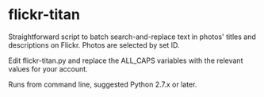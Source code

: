 flickr-titan
============

Straightforward script to batch search-and-replace text in photos' titles and descriptions on Flickr. Photos are
selected by set ID.

Edit flickr-titan.py and replace the ALL_CAPS variables with the relevant values for your account.

Runs from command line, suggested Python 2.7.x or later. 